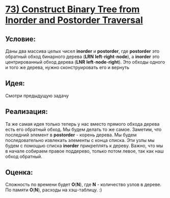 # [**73) Construct Binary Tree from Inorder and Postorder Traversal**](https://leetcode.com/problems/construct-binary-tree-from-inorder-and-postorder-traversal/description/)

## **Условие:**

Даны два массива целых чисел **inorder** и **postorder**, где **postorder** это обратный обход бинарного дерева (**LRN** **left**-**right**-**node**), а **inorder** это центрированный обход дерева (**LNR** **left**-**node**-**right**). Это обходы одного и того же дерева, нужно сконструировать его и вернуть

## **Идея:**

Смотри предыдущую задачу

## **Реализация:**

Та же самая идея только теперь у нас вместо прямого обхода дерева есть его обратный обход. Мы будем делать то же самое. Заметим, что последний элемент в **postorder** - корень дерева. Мы будем последовательно извлекать элементы с конца списка. Эти узлы мы будем с помощью списка **inorder** прикреплять к дереву. Важно, что мы в начале собираем правое поддерево, только потом левое, так как наш обход обратный.



## **Оценка:**

Сложность по времени будет **O**(**N**), где **N** - количество узлов в дереве. По памяти **O**(**N**), расходы на хэш-таблицу. :)

